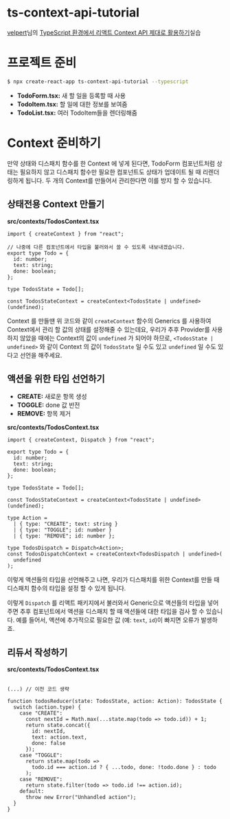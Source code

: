 # ts-context-api-tutorial

[velpert](https://velog.io/@velopert)님의 [TypeScript 환경에서 리액트 Context API 제대로 활용하기](http://velog.io/@velopert/typescript-context-api)실습

# 프로젝트 준비

```bash
$ npx create-react-app ts-context-api-tutorial --typescript
```

- **TodoForm.tsx:** 새 할 일을 등록할 때 사용
- **TodoItem.tsx:** 할 일에 대한 정보를 보여줌
- **TodoList.tsx:** 여러 TodoItem들을 렌더링해줌

# Context 준비하기

만약 상태와 디스패치 함수를 한 Context 에 넣게 된다면, TodoForm 컴포넌트처럼 상태는 필요하지 않고 디스패치 함수만 필요한 컴포넌트도 상태가 업데이트 될 때 리렌더링하게 됩니다. 두 개의 Context를 만들어서 관리한다면 이를 방지 할 수 있습니다.

## 상태전용 Context 만들기

**src/contexts/TodosContext.tsx**

```tsx
import { createContext } from "react";

// 나중에 다른 컴포넌트에서 타입을 불러와서 쓸 수 있도록 내보내겠습니다.
export type Todo = {
  id: number;
  text: string;
  done: boolean;
};

type TodosState = Todo[];

const TodosStateContext = createContext<TodosState | undefined>(undefined);
```

Context 를 만들땐 위 코드와 같이 `createContext` 함수의 Generics 를 사용하여 Context에서 관리 할 값의 상태를 설정해줄 수 있는데요, 우리가 추후 Provider를 사용하지 않았을 때에는 Context의 값이 `undefined` 가 되어야 하므로, `<TodosState | undefined>` 와 같이 Context 의 값이 `TodosState` 일 수도 있고 `undefined` 일 수도 있다고 선언을 해주세요.

## 액션을 위한 타입 선언하기

- **CREATE:** 새로운 항목 생성
- **TOGGLE:** done 값 반전
- **REMOVE:** 항목 제거

**src/contexts/TodosContext.tsx**

```tsx
import { createContext, Dispatch } from "react";

export type Todo = {
  id: number;
  text: string;
  done: boolean;
};

type TodosState = Todo[];

const TodosStateContext = createContext<TodosState | undefined>(undefined);

type Action =
  | { type: "CREATE"; text: string }
  | { type: "TOGGLE"; id: number }
  | { type: "REMOVE"; id: number };

type TodosDispatch = Dispatch<Action>;
const TodosDispatchContext = createContext<TodosDispatch | undefined>(
  undefined
);
```

이렇게 액션들의 타입을 선언해주고 나면, 우리가 디스패치를 위한 Context를 만들 때 디스패치 함수의 타입을 설정 할 수 있게 됩니다.

이렇게 `Dispatch` 를 리액트 패키지에서 불러와서 Generic으로 액션들의 타입을 넣어주면 추후 컴포넌트에서 액션을 디스패치 할 때 액션들에 대한 타입을 검사 할 수 있습니다. 예를 들어서, 액션에 추가적으로 필요한 값 (예: `text`, `id`)이 빠지면 오류가 발생하죠.

## 리듀서 작성하기

**src/contexts/TodosContext.tsx**

```tsx

(...) // 이전 코드 생략

function todosReducer(state: TodosState, action: Action): TodosState {
  switch (action.type) {
    case "CREATE":
      const nextId = Math.max(...state.map(todo => todo.id)) + 1;
      return state.concat({
        id: nextId,
        text: action.text,
        done: false
      });
    case "TOGGLE":
      return state.map(todo =>
        todo.id === action.id ? { ...todo, done: !todo.done } : todo
      );
    case "REMOVE":
      return state.filter(todo => todo.id !== action.id);
    default:
      throw new Error("Unhandled action");
  }
}
```
